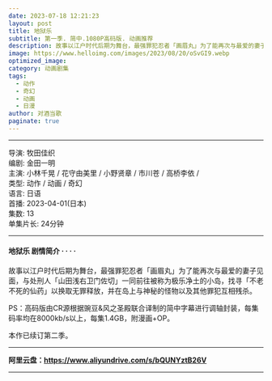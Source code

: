 ```yaml
---
date: 2023-07-18 12:21:23
layout: post
title: 地狱乐
subtitle: 第一季. 简中.1080P高码版. 动画推荐
description: 故事以江户时代后期为舞台，最强罪犯忍者「画眉丸」为了能再次与最爱的妻子见面，与处刑人「山田浅右卫门佐切」一同前往被称为极乐净土的小岛，找寻「不老不死的仙药」以换取无罪释放....
image: https://www.helloimg.com/images/2023/08/20/oSvGI9.webp
optimized_image: 
category: 动画剧集
tags:
  - 动作
  - 奇幻
  - 动画
  - 日漫
author: 对酒当歌
paginate: true
---
```


---

导演: 牧田佳织  
编剧: 金田一明  
主演: 小林千晃 / 花守由美里 / 小野贤章 / 市川苍 / 高桥李依 /  
类型: 动作 / 动画 / 奇幻  
语言: 日语  
首播: 2023-04-01(日本)  
集数: 13  
单集片长: 24分钟  

---

#### 地狱乐 剧情简介 · · · ·

故事以江户时代后期为舞台，最强罪犯忍者「画眉丸」为了能再次与最爱的妻子见面，与处刑人「山田浅右卫门佐切」一同前往被称为极乐净土的小岛，找寻「不老不死的仙药」以换取无罪释放，并在岛上与神秘的怪物以及其他罪犯互相残杀。

PS：高码版由CR源根据豌豆&风之圣殿联合译制的简中字幕进行调轴封装，每集码率均在8000kb/s以上，每集1.4GB，附漫画+OP。

本作已续订第二季。

---

**阿里云盘：<https://www.aliyundrive.com/s/bQUNYztB26V>**

---
